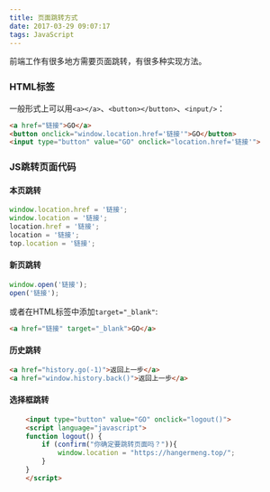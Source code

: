 ```yaml
---
title: 页面跳转方式
date: 2017-03-29 09:07:17
tags: JavaScript
---
```

前端工作有很多地方需要页面跳转，有很多种实现方法。

### HTML标签
一般形式上可以用`<a></a>`、`<button></button>`、`<input/>`：
```html
<a href="链接">GO</a>
<button onclick="window.location.href='链接'">GO</button>
<input type="button" value="GO" onclick="location.href='链接'">
```

### JS跳转页面代码

#### 本页跳转
```js
window.location.href = '链接';
window.location = '链接';
location.href = '链接';
location = '链接';
top.location = '链接';
```

<!-- more -->
#### 新页跳转 
```js
window.open('链接');
open('链接');
```
或者在HTML标签中添加`target="_blank"`:
```html
<a href="链接" target="_blank">GO</a>
```

#### 历史跳转
```html
<a href="history.go(-1)">返回上一步</a>
<a href="window.history.back()">返回上一步</a>
```

#### 选择框跳转
```html
    <input type="button" value="GO" onclick="logout()">
    <script language="javascript">
    function logout() {
        if (confirm("你确定要跳转页面吗？")){
            window.location = "https://hangermeng.top/";
        }
    }
    </script>
```
